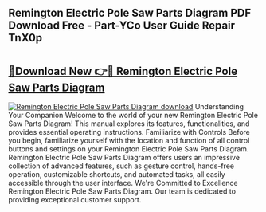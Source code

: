 ## Remington Electric Pole Saw Parts Diagram PDF Download Free - Part-YCo User Guide Repair TnX0p

# <h2><a href="http://dfmyg1z.blite.top/?on=Remington+Electric+Pole+Saw+Parts+Diagram">🔗Download New 👉🔴 Remington Electric Pole Saw Parts Diagram</a></h2>

[![Remington Electric Pole Saw Parts Diagram download](https://i.imgur.com/lujVjoI.png)](http://dfmyg1z.blite.top/?on=Remington+Electric+Pole+Saw+Parts+Diagram)
Understanding Your Companion Welcome to the world of your new Remington Electric Pole Saw Parts Diagram! This manual explores its features, functionalities, and provides essential operating instructions. Familiarize with Controls Before you begin, familiarize yourself with the location and function of all control buttons and settings on your Remington Electric Pole Saw Parts Diagram. Remington Electric Pole Saw Parts Diagram offers users an impressive collection of advanced features, such as gesture control, hands-free operation, customizable shortcuts, and automated tasks, all easily accessible through the user interface. We're Committed to Excellence Remington Electric Pole Saw Parts Diagram. Our team is dedicated to providing exceptional customer support.
